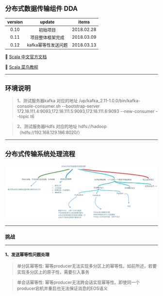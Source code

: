 ## 分布式数据传输组件 DDA

version | update | items 
:--: | :--: | :--:
0.10 | 初始项目| 2018.02.28
0.11 | 项目整体框架完成|2018.03.09
0.12 | kafka幂等性发送问题| 2018.03.13

🔗 [Scala 中文官方文档](http://docs.scala-lang.org/zh-cn/overviews/)

🔗 [Scala 菜鸟教程](http://www.runoob.com/scala/scala-tutorial.html)

-----
## 环境说明

> 1、测试服务器kafka 对应的地址
> /up/kafka_2.11-1.0.0/bin/kafka-console-consumer.sh --bootstrap-server 172.18.111.4:9093,172.18.111.5:9093,172.18.111.6:9093 --new-consumer --topic t6

> 2、测试服务器Hdfs 对应的地址
> hdfs://hadoop （hdfs://192.168.129.186:8020/）

-----
## 分布式传输系统处理流程

![Alt text](https://github.com/gus67/dda-scala/blob/master/src/main/resources/2.png)

-----

### 挑战

-----

#### 1、发送幂等性问题处理

>单分区幂等性: 幂等producer无法实现多分区上的幂等性。如前所述，若要实现多分区上的原子性，需要引入事务

>单会话幂等性: 幂等producer无法跨会话实现幂等性。即使同一个producer宕机并重启也无法保证消息的EOS语义
